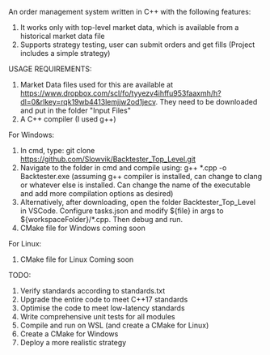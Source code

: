 An order management system written in C++ with the following features:

1. It works only with top-level market data, which is available from a historical market data file
2. Supports strategy testing, user can submit orders and get fills (Project includes a simple strategy)


USAGE REQUIREMENTS: 
1. Market Data files used for this are available at https://www.dropbox.com/scl/fo/tyyezv4ihffu953faaxmh/h?dl=0&rlkey=rqk19wb4413lemjjw2od1jecv. They need to be downloaded and put in the folder "Input Files"
2. A C++ compiler (I used g++)

For Windows: 
1. In cmd, type: git clone https://github.com/Slowvik/Backtester_Top_Level.git
2. Navigate to the folder in cmd and compile using: g++ *.cpp -o Backtester.exe (assuming g++ compiler is installed, can change to clang or whatever else is installed. Can change the name of the executable and add more compilation options as desired)
3. Alternatively, after downloading, open the folder Backtester_Top_Level in VSCode. Configure tasks.json and modify ${file} in args to ${workspaceFolder}/*.cpp. Then debug and run.
4. CMake file for Windows coming soon

For Linux:
1. CMake file for Linux Coming soon

TODO:

1. Verify standards according to standards.txt
2. Upgrade the entire code to meet C++17 standards
3. Optimise the code to meet low-latency standards
4. Write comprehensive unit tests for all modules
5. Compile and run on WSL (and create a CMake for Linux)
6. Create a CMake for Windows
7. Deploy a more realistic strategy

